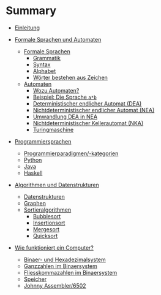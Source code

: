 # Summary
- [Einleitung](./einleitung.md)

- [Formale Sprachen und Automaten](fsa/README.md)
    - [Formale Sprachen](fsa/fs/README.md)
        - [Grammatik](fsa/fs/grammatik.md)
        - [Syntax](fsa/fs/syntax.md)
        - [Alphabet](fsa/fs/alphabet.md)
        - [Wörter bestehen aus Zeichen](fsa/fs/wz.md)
    - [Automaten](fsa/aut/README.md)
        - [Wozu Automaten?](fsa/aut/wozu.md)
        - [Beispiel: Die Sprache `a*b`](fsa/aut/asternb.md)
        - [Deterministischer endlicher Automat (DEA)]()
        - [Nichtdeterministischer endlicher Automat (NEA)]()
        - [Umwandlung DEA in NEA]()
        - [Nichtdeterministischer Kellerautomat (NKA)]()
        - [Turingmaschine]()
- [Programmiersprachen](ps/README.md)
    - [Programmierparadigmen/-kategorien]()
    - [Python]()
    - [Java]()
    - [Haskell]()
- [Algorithmen und Datenstrukturen]()
    - [Datenstrukturen]()
    - [Graphen]()
    - [Sortieralgorithmen]()
        - [Bubblesort]()
        - [Insertionsort]()
        - [Mergesort]()
        - [Quicksort]()
- [Wie funktioniert ein Computer?]()
    - [Binaer- und Hexadezimalsystem]()
    - [Ganzzahlen im Binaersystem]()
    - [Fliesskommazahlen im Binaersystem]()
    - [Speicher]()
    - [Johnny Assembler/6502]()
